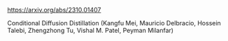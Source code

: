 https://arxiv.org/abs/2310.01407

Conditional Diffusion Distillation (Kangfu Mei, Mauricio Delbracio, Hossein Talebi, Zhengzhong Tu, Vishal M. Patel, Peyman Milanfar)